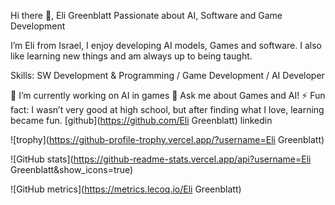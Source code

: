 Hi there 👋, Eli Greenblatt
Passionate about AI, Software and Game Development

I’m Eli from Israel, I enjoy developing AI models, Games and software.
I also like learning new things and am always up to being taught.

Skills: SW Development & Programming / Game Development / AI Developer

🔭 I’m currently working on AI in games
💬 Ask me about Games and AI!
⚡ Fun fact: I wasn’t very good at high school, but after finding what I love, learning became fun.
[github](https://github.com/Eli Greenblatt) linkedin

![trophy](https://github-profile-trophy.vercel.app/?username=Eli Greenblatt)

![GitHub stats](https://github-readme-stats.vercel.app/api?username=Eli Greenblatt&show_icons=true)

![GitHub metrics](https://metrics.lecoq.io/Eli Greenblatt)
